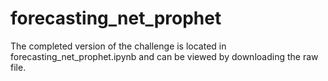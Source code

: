 # forecasting_net_prophet
The completed version of the challenge is located in forecasting_net_prophet.ipynb and can be viewed by downloading the raw file. 
